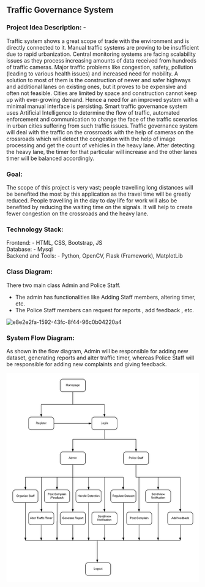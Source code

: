 

## Traffic Governance System

### Project Idea Description: -
Traffic system shows a great scope of trade with the environment and is directly connected to it. Manual traffic systems are proving to be insufficient due to rapid urbanization. Central monitoring systems are facing scalability issues as they process increasing amounts of data received from hundreds of traffic cameras. Major traffic problems like congestion, safety, pollution (leading to various health issues) and increased need for mobility. A solution to most of them is the construction of newer and safer highways and additional lanes on existing ones, but it proves to be expensive and often not feasible. Cities are limited by space and construction cannot keep up with ever-growing demand. Hence a need for an improved system with a minimal manual interface is persisting. Smart traffic governance system uses Artificial Intelligence to determine the flow of traffic, automated enforcement and communication to change the face of the traffic scenarios in urban cities suffering from such traffic issues.
Traffic governance system will deal with the traffic on the crossroads with the help of cameras on the crossroads which will detect the congestion with the help of image processing and get the count of vehicles in the heavy lane. After detecting the heavy lane, the timer for that particular will increase and the other lanes timer will be balanced accordingly.

### Goal: 
The scope of this project is very vast; people travelling long distances will be benefited the most by this application as the travel time will be greatly reduced.
People travelling in the day to day life for work will also be benefited by reducing the waiting time on the signals. It will help to create fewer congestion on the crossroads and the heavy lane.

### Technology Stack:
Frontend: - HTML, CSS, Bootstrap, JS <br>
Database: - Mysql <br>
Backend and Tools: - Python, OpenCV, Flask (Framework), MatplotLib


### Class Diagram:
There two main class Admin and Police Staff.<br>
- The admin has functionalities like Adding Staff members, altering timer, etc.
- The Police Staff members can request for reports , add feedback , etc.

![e8e2e2fa-1592-43fc-8f44-96c0b04220a4](https://user-images.githubusercontent.com/29951473/78604307-7cfc3480-780e-11ea-9312-5f197de36680.jpg)


### System Flow Diagram:
As shown in the flow diagram, Admin will be responsible for adding new dataset, generating reports and alter traffic timer, whereas Police Staff will be responsible for adding new complaints and giving feedback.

![System Flow](/images/SystemFlowDiagram.jpeg)
